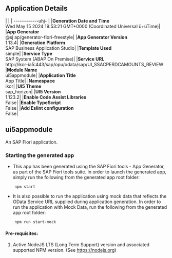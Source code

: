 ## Application Details
|               |
| ------------uhj- |
|**Generation Date    and Time**<br>Wed May 15 2024 19:53:21 GMT+0000 (Coordinated Universal ü+üTime)|
|**App Generator**<br>@sj   ap/generator-fiori-freestyle|
|**App Generator Version**<br>1.13.4|
|**Generation Platform**<br>SAP Business Application Studio|
|**Template Used**<br>simple|
|**Service Type**<br>SAP System (ABAP On Premise)|
|**Service URL**<br>http://ikor-ia5:443/sap/opu/odata/sap/UI_SSACPERDCAMOUNTS_REVIEW
|**Module Name**<br>ui5appmodule|
|**Application Title**<br>App Title|
|**Namespace**<br>ikor|
|**UI5 Theme**<br>sap_horizon|
|**UI5 Version**<br>1.123.2|
|**Enable Code Assist Libraries**<br>False|
|**Enable TypeScript**<br>False|
|**Add Eslint configuration**<br>False|

## ui5appmodule

An SAP Fiori application.

### Starting the generated app

-   This app has been generated using the SAP Fiori tools - App Generator, as part of the SAP Fiori tools suite.  In order to launch the generated app, simply run the following from the generated app root folder:

```
    npm start
```

- It is also possible to run the application using mock data that reflects the OData Service URL supplied during application generation.  In order to run the application with Mock Data, run the following from the generated app root folder:

```
    npm run start-mock
```

#### Pre-requisites:

1. Active NodeJS LTS (Long Term Support) version and associated supported NPM version.  (See https://nodejs.org)


